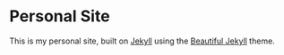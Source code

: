 # Personal Site

This is my personal site, built on [Jekyll](https://jekyllrb.com/) using the [Beautiful Jekyll](https://beautifuljekyll.com/) theme.